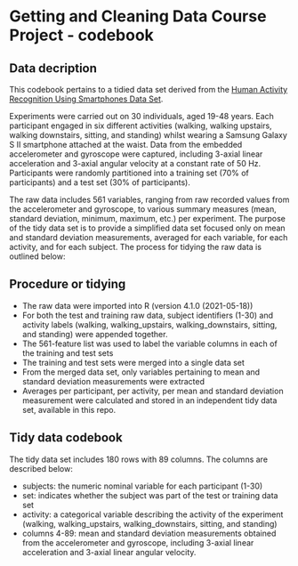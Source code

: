 # Getting and Cleaning Data Course Project - codebook

## Data decription

This codebook pertains to a tidied data set derived from the [Human Activity Recognition Using Smartphones Data Set](http://archive.ics.uci.edu/ml/datasets/Human+Activity+Recognition+Using+Smartphones).

Experiments were carried out on 30 individuals, aged 19-48 years. Each participant engaged in six different activities (walking, walking upstairs, walking downstairs, sitting, and standing) whilst wearing a Samsung Galaxy S II smartphone attached at the waist. Data from the embedded accelerometer and gyroscope were captured, including 3-axial linear acceleration and 3-axial angular velocity at a constant rate of 50 Hz. Participants were randomly partitioned into a training set (70% of participants) and a test set (30% of participants). 

The raw data includes 561 variables, ranging from raw recorded values from the accelerometer and gyroscope, to various summary measures (mean, standard deviation, minimum, maximum, etc.) per experiment. The purpose of the tidy data set is to provide a simplified data set focused only on mean and standard deviation measurements, averaged for each variable, for each activity, and for each subject. The process for tidying the raw data is outlined below:

## Procedure or tidying

- The raw data were imported into R (version 4.1.0 (2021-05-18))
- For both the test and training raw data, subject identifiers (1-30) and activity labels (walking, walking_upstairs, walking_downstairs, sitting, and standing) were appended together.
- The 561-feature list was used to label the variable columns in each of the training and test sets
- The training and test sets were merged into a single data set
- From the merged data set, only variables pertaining to mean and standard deviation measurements were extracted
- Averages per participant, per activity, per mean and standard deviation measurement were calculated and stored in an independent tidy data set, available in this repo.

## Tidy data codebook

The tidy data set includes 180 rows with 89 columns. The columns are described below:

- subjects: the numeric nominal variable for each participant (1-30)
- set: indicates whether the subject was part of the test or training data set
- activity: a categorical variable describing the activity of the experiment (walking, walking_upstairs, walking_downstairs, sitting, and standing)
- columns 4-89: mean and standard deviation measurements obtained from the accelerometer and gyroscope, including 3-axial linear acceleration and 3-axial linear angular velocity. 
